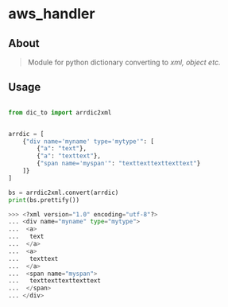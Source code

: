 # aws_handler


## About

> Module for python dictionary converting to *xml, object etc.*


## Usage

```python

from dic_to import arrdic2xml


arrdic = [
    {"div name='myname' type='mytype'": [
        {"a": "text"},
        {"a": "texttext"},
        {"span name='myspan'": "texttexttexttexttext"}
    ]}
]

bs = arrdic2xml.convert(arrdic)
print(bs.prettify())

>>> <?xml version="1.0" encoding="utf-8"?>
... <div name="myname" type="mytype">
...  <a>
...   text
...  </a>
...  <a>
...   texttext
...  </a>
...  <span name="myspan">
...   texttexttexttexttext
...  </span>
... </div>

```